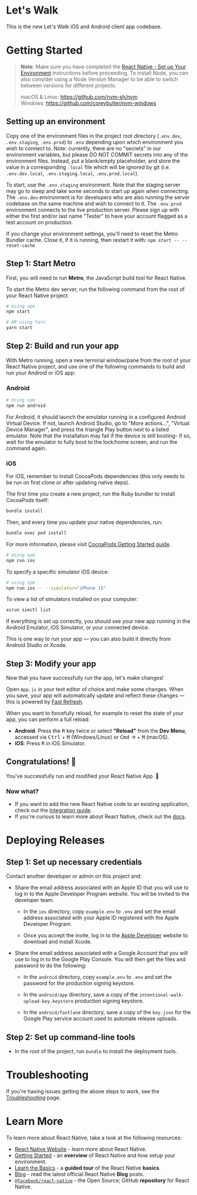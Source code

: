 # Let's Walk

This is the new Let's Walk iOS and Android client app codebase.

# Getting Started

> **Note**: Make sure you have completed the [React Native - Set up Your Environment](https://reactnative.dev/docs/set-up-your-environment) instructions before proceeding. To install Node, you can also consider using a Node Version Manager to be able to switch between versions for different projects:
>
> macOS & Linux: https://github.com/nvm-sh/nvm  
> Windows: https://github.com/coreybutler/nvm-windows

## Setting up an environment

Copy one of the environment files in the project root directory (`.env.dev`, `.env.staging`, `.env.prod`) to `.env` depending upon which environment you wish to connect to. Note: currently, there are no "secrets" in our environment variables, but please DO NOT COMMIT secrets into any of the environment files. Instead, put a blank/empty placeholder, and store the value in a corresponding `.local` file which will be ignored by git (i.e. `.env.dev.local`, `.env.staging.local`, `.env.prod.local`).

To start, use the `.env.staging` environment. Note that the staging server may go to sleep and take
some seconds to start up again when connecting. The `.env.dev` environment is for developers who
are also running the server codebase on the same machine and wish to connect to it. The
`.env.prod` environment connects to the live production server. Please sign up with either the
first and/or last name "Tester" to have your account flagged as a test account on production.

If you change your environment settings, you'll need to reset the Metro Bundler cache. Close it, if
it is running, then restart it with: `npm start -- --reset-cache`

## Step 1: Start Metro

First, you will need to run **Metro**, the JavaScript build tool for React Native.

To start the Metro dev server, run the following command from the root of your React Native project:

```sh
# Using npm
npm start

# OR using Yarn
yarn start
```

## Step 2: Build and run your app

With Metro running, open a new terminal window/pane from the root of your React Native project, and use one of the following commands to build and run your Android or iOS app:

### Android

```sh
# Using npm
npm run android
```

For Android, it should launch the emulator running in a configured Android Virtual Device. If not,
launch Android Studio, go to "More actions...", "Virtual Device Manager", and press the triangle
Play button next to a listed emulator. Note that the installation may fail if the device is still booting- if so, wait for the emulator to fully boot to the lock/home screen, and run the command again.

### iOS

For iOS, remember to install CocoaPods dependencies (this only needs to be run on first clone or after updating native deps).

The first time you create a new project, run the Ruby bundler to install CocoaPods itself:

```sh
bundle install
```

Then, and every time you update your native dependencies, run:

```sh
bundle exec pod install
```

For more information, please visit [CocoaPods Getting Started guide](https://guides.cocoapods.org/using/getting-started.html).

```sh
# Using npm
npm run ios
```

To specify a specific simulator iOS device:

```sh
# using npm
npm run ios -- --simulator="iPhone 15"
```

To view a list of simulators installed on your computer:

```sh
xcrun simctl list
```

If everything is set up correctly, you should see your new app running in the Android Emulator, iOS Simulator, or your connected device.

This is one way to run your app — you can also build it directly from Android Studio or Xcode.

## Step 3: Modify your app

Now that you have successfully run the app, let's make changes!

Open `App.js` in your text editor of choice and make some changes. When you save, your app will automatically update and reflect these changes — this is powered by [Fast Refresh](https://reactnative.dev/docs/fast-refresh).

When you want to forcefully reload, for example to reset the state of your app, you can perform a full reload:

- **Android**: Press the <kbd>R</kbd> key twice or select **"Reload"** from the **Dev Menu**, accessed via <kbd>Ctrl</kbd> + <kbd>M</kbd> (Windows/Linux) or <kbd>Cmd ⌘</kbd> + <kbd>M</kbd> (macOS).
- **iOS**: Press <kbd>R</kbd> in iOS Simulator.

## Congratulations! :tada:

You've successfully run and modified your React Native App. :partying_face:

### Now what?

- If you want to add this new React Native code to an existing application, check out the [Integration guide](https://reactnative.dev/docs/integration-with-existing-apps).
- If you're curious to learn more about React Native, check out the [docs](https://reactnative.dev/docs/getting-started).

# Deploying Releases

## Step 1: Set up necessary credentials

Contact another developer or admin on this project and:

- Share the email address associated with an Apple ID that you will use to log in to the Apple Developer Program website. You will be invited to the developer team.

  - In the `ios` directory, copy `example.env` to `.env` and set the email address associated with your Apple ID registered with the Apple Developer Program.

  - Once you accept the invite, log in to the [Apple Developer](https://developer.apple.com/) website to download and install Xcode.

- Share the email address associated with a Google Account that you will use to log in to the Google Play Console. You will then get the files and password to do the following:

  - In the `android` directory, copy `example.env` to `.env` and set the password for the production signing keystore.

  - In the `android/app` directory, save a copy of the `intentional-walk-upload-key.keystore` production signing keystore.

  - In the `android/fastlane` directory, save a copy of the `key.json` for the Google Play service account used to automate release uploads.

## Step 2: Set up command-line tools

- In the root of the project, run `bundle` to install the deployment tools.

# Troubleshooting

If you're having issues getting the above steps to work, see the [Troubleshooting](https://reactnative.dev/docs/troubleshooting) page.

# Learn More

To learn more about React Native, take a look at the following resources:

- [React Native Website](https://reactnative.dev) - learn more about React Native.
- [Getting Started](https://reactnative.dev/docs/environment-setup) - an **overview** of React Native and how setup your environment.
- [Learn the Basics](https://reactnative.dev/docs/getting-started) - a **guided tour** of the React Native **basics**.
- [Blog](https://reactnative.dev/blog) - read the latest official React Native **Blog** posts.
- [`@facebook/react-native`](https://github.com/facebook/react-native) - the Open Source; GitHub **repository** for React Native.
